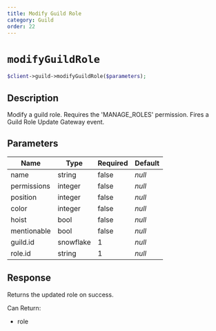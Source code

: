 ```yaml
---
title: Modify Guild Role
category: Guild
order: 22
---
```


# `modifyGuildRole`

```php
$client->guild->modifyGuildRole($parameters);
```

## Description

Modify a guild role. Requires the &#039;MANAGE_ROLES&#039; permission.  Fires a Guild Role Update Gateway event.

## Parameters


Name | Type | Required | Default
--- | --- | --- | ---
name | string | false | *null*
permissions | integer | false | *null*
position | integer | false | *null*
color | integer | false | *null*
hoist | bool | false | *null*
mentionable | bool | false | *null*
guild.id | snowflake | 1 | *null*
role.id | string | 1 | *null*

## Response

Returns the updated role on success.

Can Return:

* role
